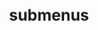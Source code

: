 ---
layout: page
title: submenus
nav: true
nav_order: 10
dropdown: true
children: 
    - title: Teaching
      permalink: /teaching/
    - title: Repositories
      permalink: /repositories/    
---